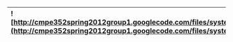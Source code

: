 |![http://cmpe352spring2012group1.googlecode.com/files/system%20architecture.png](http://cmpe352spring2012group1.googlecode.com/files/system%20architecture.png)|
|:--------------------------------------------------------------------------------------------------------------------------------------------------------------|